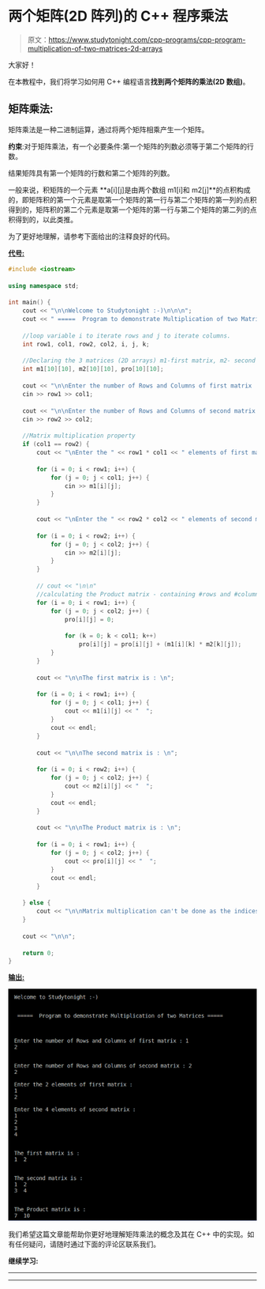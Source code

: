 # 两个矩阵(2D 阵列)的 C++ 程序乘法

> 原文：<https://www.studytonight.com/cpp-programs/cpp-program-multiplication-of-two-matrices-2d-arrays>

大家好！

在本教程中，我们将学习如何用 C++ 编程语言**找到两个矩阵的乘法(2D 数组)**。

## 矩阵乘法:

矩阵乘法是一种二进制运算，通过将两个矩阵相乘产生一个矩阵。

**约束**:对于矩阵乘法，有一个必要条件:第一个矩阵的列数必须等于第二个矩阵的行数。

结果矩阵具有第一个矩阵的行数和第二个矩阵的列数。

一般来说，积矩阵的一个元素 **a[i][j]是由两个数组 m1[i]和 m2[j]**的点积构成的，即矩阵积的第一个元素是取第一个矩阵的第一行与第二个矩阵的第一列的点积得到的，矩阵积的第二个元素是取第一个矩阵的第一行与第二个矩阵的第二列的点积得到的，以此类推。

为了更好地理解，请参考下面给出的注释良好的代码。

<u>**代号:**</u>

```cpp
#include <iostream>

using namespace std;

int main() {
    cout << "\n\nWelcome to Studytonight :-)\n\n\n";
    cout << " =====  Program to demonstrate Multiplication of two Matrices ===== \n\n";

    //loop variable i to iterate rows and j to iterate columns.
    int row1, col1, row2, col2, i, j, k;

    //Declaring the 3 matrices (2D arrays) m1-first matrix, m2- second matrix and pro- stores the multiplication of the two matrices
    int m1[10][10], m2[10][10], pro[10][10];

    cout << "\n\nEnter the number of Rows and Columns of first matrix : ";
    cin >> row1 >> col1;

    cout << "\n\nEnter the number of Rows and Columns of second matrix : ";
    cin >> row2 >> col2;

    //Matrix multiplication property
    if (col1 == row2) {
        cout << "\nEnter the " << row1 * col1 << " elements of first matrix : \n";

        for (i = 0; i < row1; i++) {
            for (j = 0; j < col1; j++) {
                cin >> m1[i][j];
            }
        }

        cout << "\nEnter the " << row2 * col2 << " elements of second matrix : \n";

        for (i = 0; i < row2; i++) {
            for (j = 0; j < col2; j++) {
                cin >> m2[i][j];
            }
        }

        // cout << "\n\n"
        //calculating the Product matrix - containing #rows and #columns of the 1st and the 2nd matrix respectively.
        for (i = 0; i < row1; i++) {
            for (j = 0; j < col2; j++) {
                pro[i][j] = 0;

                for (k = 0; k < col1; k++)
                    pro[i][j] = pro[i][j] + (m1[i][k] * m2[k][j]);
            }
        }

        cout << "\n\nThe first matrix is : \n";

        for (i = 0; i < row1; i++) {
            for (j = 0; j < col1; j++) {
                cout << m1[i][j] << "  ";
            }
            cout << endl;
        }

        cout << "\n\nThe second matrix is : \n";

        for (i = 0; i < row2; i++) {
            for (j = 0; j < col2; j++) {
                cout << m2[i][j] << "  ";
            }
            cout << endl;
        }

        cout << "\n\nThe Product matrix is : \n";

        for (i = 0; i < row1; i++) {
            for (j = 0; j < col2; j++) {
                cout << pro[i][j] << "  ";
            }
            cout << endl;
        }

    } else {
        cout << "\n\nMatrix multiplication can't be done as the indices do not match!";
    }

    cout << "\n\n";

    return 0;
}
```

<u>**输出:**</u>

![C++ Multiplication of two matrices](img/437a57b3c14407f94ade299d108c2e6b.png)

我们希望这篇文章能帮助你更好地理解矩阵乘法的概念及其在 C++ 中的实现。如有任何疑问，请随时通过下面的评论区联系我们。

**继续学习:**

* * *

* * *